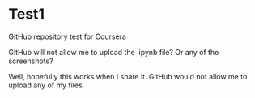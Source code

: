 # Test1
GitHub repository test for Coursera


GitHub will not allow me to upload the .ipynb file?  Or any of the screenshots?

Well, hopefully this works when I share it.  GitHub would not allow me to upload any of my files.
